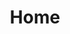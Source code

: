 ---
title: Home
sections:
  - type: hero_section
    title: Thanks to our clients, we are able to give back to our community.
    align: center
    image: images/homepage.gif
    image_alt: Hero placeholder image
    image_position: right
    has_background: true
    background:
      background_color: blue
      background_image_opacity: 20
      background_image_size: auto
      background_image_repeat: repeat
  - type: features_section
    features:
      - content: Software For Love is a non-profit organization that focuses on providing software solutions. We are a team of young professionals who are passionate about technology and seek to give back to our community. We seek to develop software for clients in return for a charitable contribution, or a charitable service provided by an organization.
        align: left
        image_group:
          - image: images/Actua Logo.png
            image_alt: Actua Logo
          - image: images/True North Aid Logo.png
            image_alt: True North Aid Logo
          - image: images/NWAC Logo.png
            image_alt: Native Women's Association of Canada Logo
          - image: images/CRE Logo.png
            image_alt: Canadian Roots Exchange Logo
        image_position: right
  - type: donation_form
template: advanced
---